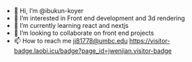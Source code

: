 - 👋 Hi, I’m @ibukun-koyer
- 👀 I’m interested in Front end development and 3d rendering
- 🌱 I’m currently learning react and nextjs
- 💞️ I’m looking to collaborate on front end projects
- 📫 How to reach me ji81778@umbc.edu
https://visitor-badge.laobi.icu/badge?page_id=jwenjian.visitor-badge
<!---
ibukun-koyer/ibukun-koyer is a ✨ special ✨ repository because its `README.md` (this file) appears on your GitHub profile.
You can click the Preview link to take a look at your changes.
--->
